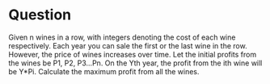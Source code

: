 # Question

Given n wines in a row, with integers denoting the cost of each wine respectively. Each year you can sale the first or the last wine in the row. However, the price of wines increases over time. Let the initial profits from the wines be P1, P2, P3…Pn. On the Yth year, the profit from the ith wine will be Y*Pi. Calculate the maximum profit from all the wines.